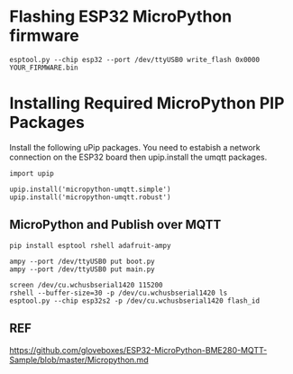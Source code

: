 
# Flashing ESP32 MicroPython firmware

```
esptool.py --chip esp32 --port /dev/ttyUSB0 write_flash 0x0000 YOUR_FIRMWARE.bin
```


# Installing Required MicroPython PIP Packages

Install the following uPip packages. You need to estabish a network connection on the ESP32 board then upip.install the umqtt packages.

```
import upip

upip.install('micropython-umqtt.simple')
upip.install('micropython-umqtt.robust')
```


## MicroPython and Publish over MQTT

```
pip install esptool rshell adafruit-ampy

ampy --port /dev/ttyUSB0 put boot.py
ampy --port /dev/ttyUSB0 put main.py

screen /dev/cu.wchusbserial1420 115200
rshell --buffer-size=30 -p /dev/cu.wchusbserial1420 ls
esptool.py --chip esp32s2 -p /dev/cu.wchusbserial1420 flash_id
```

## REF

https://github.com/gloveboxes/ESP32-MicroPython-BME280-MQTT-Sample/blob/master/Micropython.md
